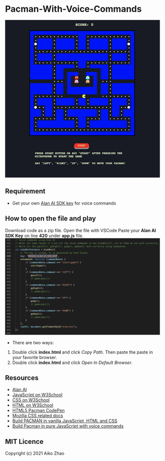 # Pacman-With-Voice-Commands
![Game Template Image](Pacman%20With%20Voice%20Commands/images/game-template.png)

## Requirement

- Get your own [Alan AI SDK key](https://alan.app/) for voice commands

## How to open the file and play
Download code as a zip file.
Open the file with VSCode
Paste your **Alan AI SDK Key** on line **420** under **app.js** file.
![Where to paste you Alan SDK Key](Pacman%20With%20Voice%20Commands//images/alan-key.png)

- There are two ways:
1. Double click **index.html** and click *Copy Path*. Then paste the paste in your favorite browser.
2. Double click **index.html** and click *Open In Default Browser*. 

## Resources
- [Alan AI](https://alan.app/)
- [JavaScript on W3School](https://www.w3schools.com/js/)
- [CSS on W3School](https://www.w3schools.com/css/)
- [HTML on W3School](https://www.w3schools.com/html/)
- [HTML5 Pacman CodePen](https://codepen.io/hellokatili/pen/xwKRmo)
- [Mozilla CSS related docs](https://developer.mozilla.org/en-US/)
- [Build PACMAN in vanilla JavaScript, HTML and CSS](https://www.youtube.com/watch?v=CeUGlSl2i4Q&list=RDCMUC5DNytAJ6_FISueUfzZCVsw&index=8)
- [Build Pacman in pure JavaScript with voice commands](https://www.youtube.com/watch?v=kBVaH3D92H8)

## MIT Licence
Copyright (c) 2021 Aiko Zhao


